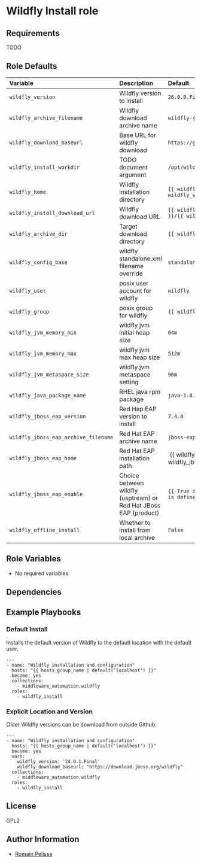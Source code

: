 # Wildfly Install role


## Requirements

TODO

<!--start argument_specs-->
Role Defaults
-------------

| Variable | Description | Default |
|:---------|:------------|:--------|
|`wildfly_version`| Wildfly version to install | `26.0.0.Final` |
|`wildfly_archive_filename`| Wildfly download archive name | `wildfly-{{ wildfly_version }}.zip` |
|`wildfly_download_baseurl`| Base URL for wildfly download | `https://github.com/wildfly/wildfly/releases/download` |
|`wildfly_install_workdir`| TODO document argument | `/opt/wildfly/` |
|`wildfly_home`| Wildfly installation directory | `{{ wildfly_install_workdir }}wildfly-{{ wildfly_version }}/` |
|`wildfly_install_download_url`| Wildfly download URL | `{{ wildfly_download_baseurl }}/{{ wildfly_version }}/{{ wildfly_archive_filename }}` |
|`wildfly_archive_dir`| Target download directory | `{{ wildfly_install_workdir }}` |
|`wildfly_config_base`| wildfly standalone.xml filename override | `standalone.xml` |
|`wildfly_user`| posix user account for wildfly | `wildfly` |
|`wildfly_group`| posix group for wildfly | `{{ wildfly_user }}` |
|`wildfly_jvm_memory_min`| wildfly jvm initial heap size | `64m` |
|`wildfly_jvm_memory_max`| wildfly jvm max heap size | `512m` |
|`wildfly_jvm_metaspace_size`| wildfly jvm metaspace setting | `96m` |
|`wildfly_java_package_name`| RHEL java rpm package | `java-1.8.0-openjdk` |
|`wildfly_jboss_eap_version`| Red Hap EAP version to install | `7.4.0` |
|`wildfly_jboss_eap_archive_filename`| Red Hat EAP archive name | `jboss-eap-7.4.0.zip` |
|`wildfly_jboss_eap_home`| Red Hat EAP installation path | `{{ wildfly_install_workdir }}jboss-eap-{{ wildfly_jboss_eap_version | regex_replace('^([0-9])\.([0-9]*).*', '\1.\2') }}/` |
|`wildfly_jboss_eap_enable`| Choice between wildfly (usptream) or Red Hat JBoss EAP (product) | `{{ True if rhn_username is defined and rhn_password is defined else False }}` |
|`wildfly_offline_install`| Whether to install from local archive | `False` |


Role Variables
--------------

* No required variables

<!--end argument_specs-->

## Dependencies

## Example Playbooks

### Default Install

Installs the default version of Wildfly to the default location with the default user.

```
---
- name: "Wildfly installation and configuration"
  hosts: "{{ hosts_group_name | default('localhost') }}"
  become: yes
  collections:
    - middleware_automation.wildfly
  roles:
    - wildfly_install
```

### Explicit Location and Version

Older Wildfly versions can be download from outside Github.

```
---
- name: "Wildfly installation and configuration"
  hosts: "{{ hosts_group_name | default('localhost') }}"
  become: yes
  vars:
    wildfly_version: '24.0.1.Final'
    wildfly_download_baseurl: "https://download.jboss.org/wildfly"
  collections:
    - middleware_automation.wildfly
  roles:
    - wildfly_install
```

## License

GPL2

## Author Information

* [Romain Pelisse](https://github.com/rpelisse)
